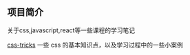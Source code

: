 ## 项目简介

关于css,javascript,react等一些课程的学习笔记

[css-tricks](https://css-tricks.com/)
一些 css 的基本知识点，以及学习过程中的一些小案例



